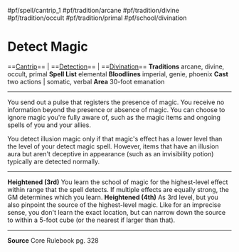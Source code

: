 #pf/spell/cantrip_1 #pf/tradition/arcane #pf/tradition/divine #pf/tradition/occult #pf/tradition/primal #pf/school/divination
# Detect Magic
==[Cantrip](../../../Traits/Cantrip.md)== | ==[Detection](../../../Traits/Detection.md)== | ==[Divination](../../../Traits/Divination.md)==
**Traditions** arcane, divine, occult, primal
**Spell List** elemental
**Bloodlines** imperial, genie, phoenix
**Cast** two actions | somatic, verbal
**Area** 30-foot emanation

---
You send out a pulse that registers the presence of magic. You receive no information beyond the presence or absence of magic. You can choose to ignore magic you're fully aware of, such as the magic items and ongoing spells of you and your allies.

You detect illusion magic only if that magic's effect has a lower level than the level of your detect magic spell. However, items that have an illusion aura but aren't deceptive in appearance (such as an invisibility potion) typically are detected normally.

---
**Heightened (3rd)** You learn the school of magic for the highest-level effect within range that the spell detects. If multiple effects are equally strong, the GM determines which you learn.
**Heightened (4th)** As 3rd level, but you also pinpoint the source of the highest-level magic. Like for an imprecise sense, you don't learn the exact location, but can narrow down the source to within a 5-foot cube (or the nearest if larger than that).

---
**Source** Core Rulebook pg. 328